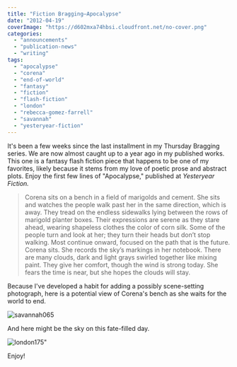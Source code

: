 ```yaml
---
title: "Fiction Bragging—Apocalypse"
date: "2012-04-19"
coverImage: "https://d602mxa74hbsi.cloudfront.net/no-cover.png"
categories:
  - "announcements"
  - "publication-news"
  - "writing"
tags:
  - "apocalypse"
  - "corena"
  - "end-of-world"
  - "fantasy"
  - "fiction"
  - "flash-fiction"
  - "london"
  - "rebecca-gomez-farrell"
  - "savannah"
  - "yesteryear-fiction"
---
```


It's been a few weeks since the last installment in my Thursday Bragging series. We are now almost caught up to a year ago in my published works. This one is a fantasy flash fiction piece that happens to be one of my favorites, likely because it stems from my love of poetic prose and abstract plots. Enjoy the first few lines of "Apocalypse," published at _Yesteryear Fiction._ 

> Corena sits on a bench in a field of marigolds and cement. She sits and watches the people walk past her in the same direction, which is away. They tread on the endless sidewalks lying between the rows of marigold planter boxes. Their expressions are serene as they stare ahead, wearing shapeless clothes the color of corn silk. Some of the people turn and look at her; they turn their heads but don’t stop walking. Most continue onward, focused on the path that is the future. Corena sits. She records the sky’s markings in her notebook. There are many clouds, dark and light grays swirled together like mixing paint. They give her comfort, though the wind is strong today. She fears the time is near, but she hopes the clouds will stay.

Because I've developed a habit for adding a possibly scene-setting photograph, here is a potential view of Corena's bench as she waits for the world to end.

![savannah065](https://d2ypg8o05lff0b.cloudfront.net/wp-content/uploads/sites/3/2012/04/savannah0651.jpg)

And here might be the sky on this fate-filled day.

![london175"](https://d2ypg8o05lff0b.cloudfront.net/wp-content/uploads/sites/3/2012/04/london175.jpg)

Enjoy!
